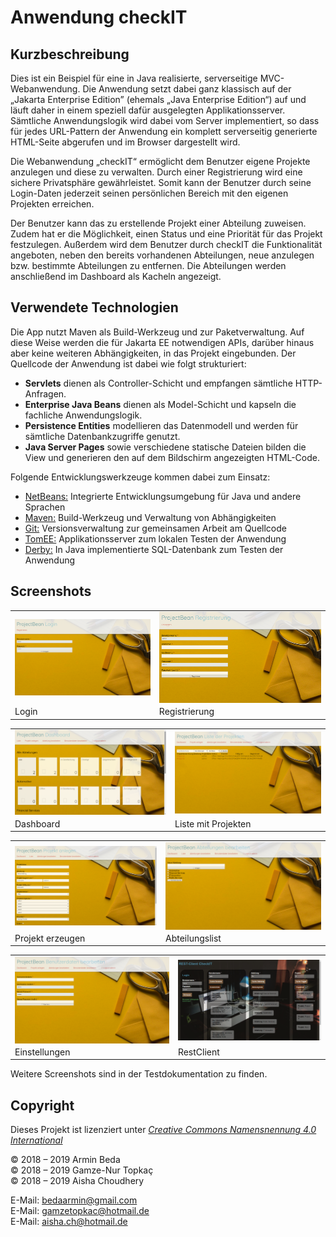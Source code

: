 Anwendung checkIT
=========================

Kurzbeschreibung
----------------

Dies ist ein Beispiel für eine in Java realisierte, serverseitige MVC-Webanwendung.
Die Anwendung setzt dabei ganz klassisch auf der „Jakarta Enterprise Edition”
(ehemals „Java Enterprise Edition“) auf und läuft daher in einem speziell dafür
ausgelegten Applikationsserver. Sämtliche Anwendungslogik wird dabei vom Server
implementiert, so dass für jedes URL-Pattern der Anwendung ein komplett serverseitig
generierte HTML-Seite abgerufen und im Browser dargestellt wird.

Die Webanwendung „checkIT“ ermöglicht dem Benutzer eigene Projekte anzulegen und diese zu verwalten. Durch einer Registrierung wird eine sichere Privatsphäre gewährleistet. Somit kann der Benutzer durch seine Login-Daten jederzeit seinen persönlichen Bereich mit den eigenen Projekten erreichen.

Der Benutzer kann das zu erstellende Projekt einer Abteilung zuweisen. Zudem hat er die Möglichkeit, einen Status und eine Priorität für das Projekt festzulegen. Außerdem wird dem Benutzer durch checkIT die Funktionalität angeboten, neben den bereits vorhandenen Abteilungen, neue anzulegen bzw. bestimmte Abteilungen zu entfernen. Die Abteilungen werden anschließend im Dashboard als Kacheln angezeigt.

Verwendete Technologien
-----------------------

Die App nutzt Maven als Build-Werkzeug und zur Paketverwaltung. Auf diese Weise
werden die für Jakarta EE notwendigen APIs, darüber hinaus aber keine weiteren
Abhängigkeiten, in das Projekt eingebunden. Der Quellcode der Anwendung ist dabei
wie folgt strukturiert:

 * **Servlets** dienen als Controller-Schicht und empfangen sämtliche HTTP-Anfragen.
 * **Enterprise Java Beans** dienen als Model-Schicht und kapseln die fachliche Anwendungslogik.
 * **Persistence Entities** modellieren das Datenmodell und werden für sämtliche Datenbankzugriffe genutzt.
 * **Java Server Pages** sowie verschiedene statische Dateien bilden die View und generieren den
   auf dem Bildschirm angezeigten HTML-Code.

Folgende Entwicklungswerkzeuge kommen dabei zum Einsatz:

 * [NetBeans:](https://netbeans.apache.org/) Integrierte Entwicklungsumgebung für Java und andere Sprachen
 * [Maven:](https://maven.apache.org/) Build-Werkzeug und Verwaltung von Abhängigkeiten
 * [Git:](https://git-scm.com/") Versionsverwaltung zur gemeinsamen Arbeit am Quellcode
 * [TomEE:](https://tomee.apache.org/) Applikationsserver zum lokalen Testen der Anwendung
 * [Derby:](https://db.apache.org/derby/) In Java implementierte SQL-Datenbank zum Testen der Anwendung

Screenshots
-----------

<table style="max-width: 100%;">
    <tr>
        <td>
            <a href="login.png">
                <img src="login.png" style="display: block; width: 100%;" />
            </a>
        </td>
        <td>
            <a href="registrieren.png">
                <img src="registrieren.png" style="display: block; width: 100%;" />
            </a>
        </td>
    </tr>
    <tr>
        <td>
            Login
        </td>
        <td>
            Registrierung
        </td>
    </tr>
</table>

<table style="max-width: 100%;">
    <tr>
        <td>
            <a href="dashboard.png">
                <img src="dashboard.png" style="display: block; width: 100%;" />
            </a>
        </td>
        <td>
            <a href="projectlist.png">
                <img src="projectlist.png" style="display: block; width: 100%;" />
            </a>
        </td>
    </tr>
    <tr>
        <td>
            Dashboard
        </td>
        <td>
            Liste mit Projekten
        </td>
    </tr>
</table>

<table style="max-width: 100%;">
    <tr>
        <td>
            <a href="createProject.png">
                <img src="createProject.png" style="display: block; width: 100%;" />
            </a>
        </td>
        <td>
            <a href="abteilunglist.png">
                <img src="abteilunglist.png" style="display: block; width: 100%;" />
            </a>
        </td>
    </tr>
    <tr>
        <td>
            Projekt erzeugen
        </td>
        <td>
            Abteilungslist
        </td>
    </tr>
</table>

<table style="max-width: 100%;">
    <tr>
        <td>
            <a href="settings.png">
                <img src="settings.png" style="display: block; width: 100%;" />
            </a>
        </td>
        <td>
            <a href="authorization.png">
                <img src="authorization.png" style="display: block; width: 100%;" />
            </a>
        </td>
    </tr>
    <tr>
        <td>
            Einstellungen
        </td>
        <td>
            RestClient
        </td>
    </tr>
</table>

Weitere Screenshots sind in der Testdokumentation zu finden. 

Copyright
---------

Dieses Projekt ist lizenziert unter
[_Creative Commons Namensnennung 4.0 International_](http://creativecommons.org/licenses/by/4.0/)

© 2018 – 2019 Armin Beda <br/>
© 2018 – 2019 Gamze-Nur Topkaç <br/>
© 2018 – 2019 Aisha Choudhery <br/>


E-Mail: [bedaarmin@gmail.com](mailto:bedaarmin@gmail.com) <br/>
E-Mail: [gamzetopkac@hotmail.de](mailto:gamzetopkac@hotmail.de) <br/>
E-Mail: [aisha.ch@hotmail.de](mailto:aisha.ch@hotmail.de) <br/>

